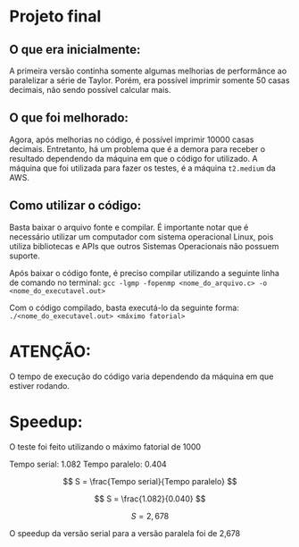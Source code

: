 # Projeto final

## O que era inicialmente:

A primeira versão continha somente algumas melhorias de performânce ao paralelizar a série de Taylor.
Porém, era possível imprimir somente 50 casas decimais, não sendo possível calcular mais.

## O que foi melhorado:

Agora, após melhorias no código, é possível imprimir 10000 casas decimais.
Entretanto, há um problema que é a demora para receber o resultado dependendo da máquina em que o código for utilizado.
A máquina que foi utilizada para fazer os testes, é a máquina ```t2.medium``` da AWS.

## Como utilizar o código:

Basta baixar o arquivo fonte e compilar. É importante notar que é necessário utilizar um computador com sistema operacional Linux, pois utiliza bibliotecas e APIs que outros Sistemas Operacionais não possuem suporte.

Após baixar o código fonte, é preciso compilar utilizando a seguinte linha de comando no terminal:
```gcc -lgmp -fopenmp <nome_do_arquivo.c> -o <nome_do_executavel.out>```

Com o código compilado, basta executá-lo da seguinte forma:
```./<nome_do_executavel.out> <máximo fatorial>```

# ATENÇÃO:

O tempo de execução do código varia dependendo da máquina em que estiver rodando.


# Speedup:

O teste foi feito utilizando o máximo fatorial de 1000

Tempo serial: 1.082
Tempo paralelo: 0.404

$$
S = \frac{Tempo serial}{Tempo paralelo}
$$

$$
S = \frac{1.082}{0.040}
$$

$$
S = 2,678
$$

O speedup da versão serial para a versão paralela foi de 2,678
